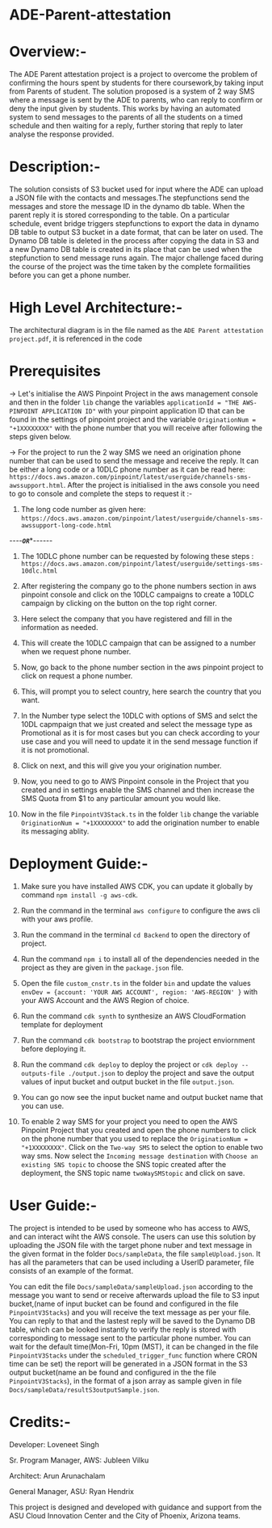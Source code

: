 # ADE-Parent-attestation

# Overview:-
The ADE Parent attestation project is a project to overcome the problem of confirming the hours spent by students for there coursework,by taking input from Parents of student. The solution proposed is a system of 2 way SMS where a message is sent by the ADE to parents, who can reply to confirm or deny the input given by students. This works by having an automated system to send messages to the parents of all the students on a timed schedule and then waiting for a reply, further storing that reply to later analyse the response provided. 

# Description:-
The solution consists of S3 bucket used for input where the ADE can upload a JSON file with the contacts and messages.The stepfunctions send the messages and store the message ID in the dynamo db table. When the parent reply it is stored corresponding to the table. On a particular schedule, event bridge triggers stepfunctions to export the data in dynamo DB table to output S3 bucket in a date format,  that can be later on used. The Dynamo DB table is deleted in the process after copying the data in S3 and a new Dynamo DB table is created in its place that can be used when the stepfunction to send message runs again. The major challenge faced during the course of the project was the time taken by the complete formailities before you can get a phone number.

# High Level Architecture:-
The architectural diagram is in the file named as the `ADE Parent attestation project.pdf`, it is referenced in the code 


# Prerequisites

-> Let's initialise the AWS Pinpoint Project in the aws management console and then in the folder `lib` change the variables `applicationId = "THE AWS-PINPOINT APPLICATION ID"` with your pinpoint application ID that can be found in the settings of pinpoint project and the variable `OriginationNum = "+1XXXXXXXX"` with the phone number that you will receive after following the steps given below.

-> For the project to run the 2 way SMS we need an origination phone number that can be used to send the message and receive the reply. It can be either a long code or a 10DLC phone number as it can be read here: `https://docs.aws.amazon.com/pinpoint/latest/userguide/channels-sms-awssupport.html`. After the project is initialised in the aws console you need to go to console and complete the steps to request it :-

1) The long code number as given here: `https://docs.aws.amazon.com/pinpoint/latest/userguide/channels-sms-awssupport-long-code.html`
   
----***********************************************************`OR`************************************************************------
   
1) The 10DLC phone number can be requested by folowing these steps : `https://docs.aws.amazon.com/pinpoint/latest/userguide/settings-sms-10dlc.html`
   
2) After registering the company go to the phone numbers section in aws pinpoint console and click on the 10DLC campaigns to create a 10DLC campaign by clicking on the button on the top right corner.
   
3) Here select the company that you have registered and fill in the information as needed. 
   
4) This will create the 10DLC campaign that can be assigned to a number when we request phone number.
   
5) Now, go back to the phone number section in the aws pinpoint project to click on request a phone number.
   
6) This, will prompt you to select country, here search the country that you want.
   
7) In the Number type select the 10DLC with options of SMS and selct the 10DL capmpaign that we just created and select the message type as Promotional as it is for most cases but you can check according to your use case and you will need to update it in the send message function if it is not promotional.
   
8) Click on next, and this will give you your origination number.
   
9)  Now, you need to go to AWS Pinpoint console in the Project that you created and in settings enable the SMS channel and then increase the SMS Quota from $1 to any particular amount you would like.
   
10) Now in the file `PinpointV3Stack.ts` in the folder `lib` change the variable `OriginationNum = "+1XXXXXXXX"` to add the origination number to enable its messaging ablity.
    

# Deployment Guide:-

1) Make sure you have installed AWS CDK, you can update it globally by command `npm install -g aws-cdk`.
   
2) Run the command in the terminal `aws configure` to configure the aws cli with your aws profile.
    
3) Run the command in the terminal `cd Backend` to open the directory of project.
   
4) Run the command `npm i` to install all of the dependencies needed in the project as they are given in the `package.json` file.
   
5) Open the file `custom_cnstr.ts` in the folder `bin` and update the values `envDev = {account: 'YOUR AWS ACCOUNT', region: 'AWS-REGION' }` with your AWS Account and the AWS Region of choice.
   
6) Run the command `cdk synth` to synthesize an AWS CloudFormation template for deployment
   
7) Run the command `cdk bootstrap` to bootstrap the project enviornment before deploying it.
   
8) Run the command `cdk deploy` to deploy the project or `cdk deploy --outputs-file ./output.json` to deploy the project and save the output values of input bucket and output bucket in the file `output.json`.
   
9)  You can go now see the input bucket name and output bucket name that you can use.
    
10) To enable 2 way SMS for your project you need to open the AWS Pinpoint Project that you created and open the phone numbers to click on the phone number that you used to replace the `OriginationNum = "+1XXXXXXXX"`. Click on the `Two-way SMS` to select the option to enable two way sms. Now select the `Incoming message destination` with `Choose an existing SNS topic` to choose the SNS topic created after the deployment, the SNS topic name `twoWaySMStopic` and click on save.

# User Guide:-
The project is intended to be used by someone who has access to AWS, and can interact wiht the AWS console. The users can use this solution by uploading the JSON file with the target phone nuber and text message in the given format in the folder `Docs/sampleData`, the file `sampleUpload.json`. It has all the parameters that can be used including a UserID parameter, file consists of an example of the format.

 You can edit the file `Docs/sampleData/sampleUpload.json` according to the message you want to send or receive afterwards upload the file to S3 input bucket,(name of input bucket can be found and configured in the file `PinpointV3Stacks`) and you will receive the text message as per your file. You can reply to that and the lastest reply will be saved to the Dynamo DB table, which can be looked instantly to verify the reply is stored with corresponding to message sent to the particular phone number. You can wait for the default time(Mon-Fri, 10pm (MST), it can be changed in the file `PinpointV3Stacks` under the `scheduled_trigger_func` function where CRON time can be set) the report will be generated in a JSON format in the S3 output bucket(name an be found and configured in the the file `PinpointV3Stacks`),  in the format of a json array as sample given in file `Docs/sampleData/resultS3outputSample.json`. 

# Credits:-

Developer: 
    Loveneet Singh

Sr. Program Manager, AWS: 
    Jubleen Vilku

Architect:
    Arun Arunachalam

General Manager, ASU: 
    Ryan Hendrix

This project is designed and developed with guidance and support from the ASU Cloud Innovation Center and the City of Phoenix, Arizona teams.

